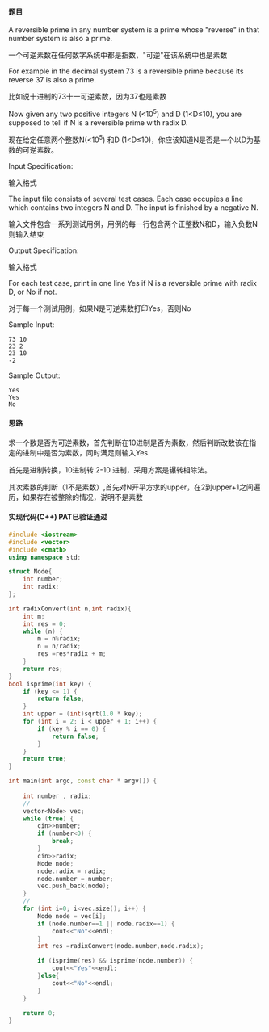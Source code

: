 #### 题目

A reversible prime in any number system is a prime whose "reverse" in that number system is also a prime. 

一个可逆素数在任何数字系统中都是指数，"可逆"在该系统中也是素数

For example in the decimal system 73 is a reversible prime because its reverse 37 is also a prime.

比如说十进制的73十一可逆素数，因为37也是素数

Now given any two positive integers N (<10<sup>​5</sup>) and D (1<D≤10),
 you are supposed to tell if N is a reversible prime with radix D.

现在给定任意两个整数N(<10<sup>5</sup>) 和D (1<D≤10)，你应该知道N是否是一个以D为基数的可逆素数。

Input Specification:

输入格式

The input file consists of several test cases. Each case occupies a line which contains two integers N and D. 
The input is finished by a negative N.

输入文件包含一系列测试用例，用例的每一行包含两个正整数N和D，输入负数N则输入结束

Output Specification:

输入格式

For each test case, print in one line Yes if N is a reversible prime with radix D, or No if not.

对于每一个测试用例，如果N是可逆素数打印Yes，否则No

Sample Input:
```text
73 10
23 2
23 10
-2
```
    
Sample Output:
```text
Yes
Yes
No
```

#### 思路

求一个数是否为可逆素数，首先判断在10进制是否为素数，然后判断改数该在指定的进制中是否为素数，同时满足则输入Yes.

首先是进制转换，10进制转 2-10 进制，采用方案是辗转相除法。

其次素数的判断（1不是素数）,首先对N开平方求的upper，在2到upper+1之间遍历，如果存在被整除的情况，说明不是素数

####  实现代码(C++) PAT已验证通过



```c++
#include <iostream>
#include <vector>
#include <cmath>
using namespace std;

struct Node{
    int number;
    int radix;
};

int radixConvert(int n,int radix){
    int m;
    int res = 0;
    while (n) {
        m = n%radix;
        n = n/radix;
        res =res*radix + m;
    }
    return res;
}
bool isprime(int key) {
    if (key <= 1) {
        return false;
    }
    int upper = (int)sqrt(1.0 * key);
    for (int i = 2; i < upper + 1; i++) {
        if (key % i == 0) {
            return false;
        }
    }
    return true;
}

int main(int argc, const char * argv[]) {
   
    int number , radix;
    //
    vector<Node> vec;
    while (true) {
        cin>>number;
        if (number<0) {
            break;
        }
        cin>>radix;
        Node node;
        node.radix = radix;
        node.number = number;
        vec.push_back(node);
    }
    //
    for (int i=0; i<vec.size(); i++) {
        Node node = vec[i];
        if (node.number==1 || node.radix==1) {
            cout<<"No"<<endl;
        }
        int res =radixConvert(node.number,node.radix);

        if (isprime(res) && isprime(node.number)) {
            cout<<"Yes"<<endl;
        }else{
            cout<<"No"<<endl;
        }
    }
    
    return 0;
}
```

